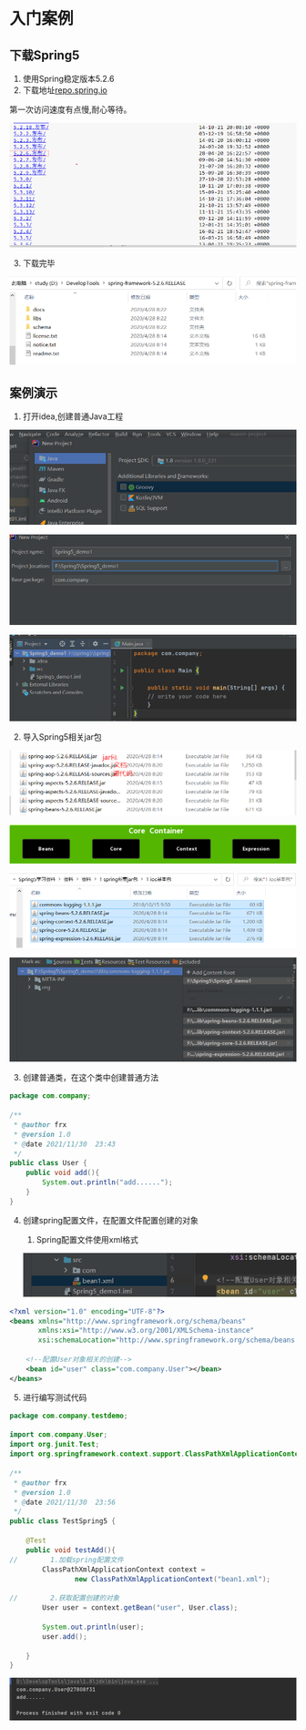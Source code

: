# 入门案例

## 下载Spring5

1. 使用Spring稳定版本5.2.6
2. 下载地址[repo.spring.io](https://repo.spring.io/ui/native/release/org/springframework/spring/)

第一次访问速度有点慢,耐心等待。

![1638272078872](./images/01/01.png)

3. 下载完毕

![1638272361036](./images/01/02.png)

## 案例演示

1. 打开idea,创建普通Java工程

![1638272608502](./images/01/03.png)

![1638272831024](./images/01/04.png)

![1638272902630](./images/01/05.png)

2. 导入Spring5相关jar包

![1638273278899](./images/01/06.png)

![1638273416751](./images/01/07.png)

![1638273714452](./images/01/08.png)

![1638273734406](./images/01/09.png)

3. 创建普通类，在这个类中创建普通方法

```java
package com.company;

/**
 * @author frx
 * @version 1.0
 * @date 2021/11/30  23:43
 */
public class User {
    public void add(){
        System.out.println("add......");
    }
}

```

4. 创建spring配置文件，在配置文件配置创建的对象

   1. Spring配置文件使用xml格式

   ![1638287682501](./images/01/10.png)

```xml
<?xml version="1.0" encoding="UTF-8"?>
<beans xmlns="http://www.springframework.org/schema/beans"
       xmlns:xsi="http://www.w3.org/2001/XMLSchema-instance"
       xsi:schemaLocation="http://www.springframework.org/schema/beans http://www.springframework.org/schema/beans/spring-beans.xsd">

    <!--配置User对象相关的创建-->
    <bean id="user" class="com.company.User"></bean>
</beans>
```

5. 进行编写测试代码

```java
package com.company.testdemo;

import com.company.User;
import org.junit.Test;
import org.springframework.context.support.ClassPathXmlApplicationContext;

/**
 * @author frx
 * @version 1.0
 * @date 2021/11/30  23:56
 */
public class TestSpring5 {

    @Test
    public void testAdd(){
//        1.加载spring配置文件
        ClassPathXmlApplicationContext context =
                new ClassPathXmlApplicationContext("bean1.xml");

//        2.获取配置创建的对象
        User user = context.getBean("user", User.class);

        System.out.println(user);
        user.add();

    }
}

```

![1638288217326](./images/01/11.png)

